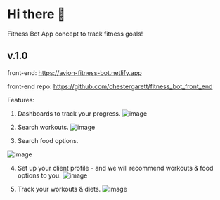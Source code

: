 # Hi there 👋

Fitness Bot
App concept to track fitness goals!

## v.1.0
front-end: https://avion-fitness-bot.netlify.app

front-end repo: https://github.com/chestergarett/fitness_bot_front_end

Features:
1) Dashboards to track your progress.
![image](https://user-images.githubusercontent.com/71489331/140508753-eb6e6309-6c1b-4c87-a15d-f970376fd5f4.png)


2) Search workouts.
![image](https://user-images.githubusercontent.com/71489331/140508870-3b6bd2c5-a832-4e4e-822f-0a792af32211.png)


3) Search food options.

![image](https://user-images.githubusercontent.com/71489331/140508957-00c9aea8-4737-41b9-881f-7e0f141c59e7.png)



4) Set up your client profile - and we will recommend workouts & food options to you.
![image](https://user-images.githubusercontent.com/71489331/140508674-39d54214-44d8-4d02-ba46-44031646e4ab.png)


5) Track your workouts & diets.
![image](https://user-images.githubusercontent.com/71489331/140509119-3c217a80-3565-45e5-93e6-8a5c6d82a240.png)
